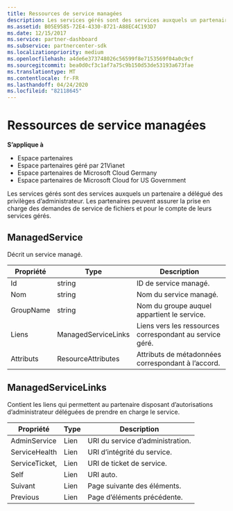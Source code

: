 ```yaml
---
title: Ressources de service managées
description: Les services gérés sont des services auxquels un partenaire a délégué des privilèges d’administrateur. Les partenaires peuvent assurer la prise en charge des demandes de service de fichiers et pour le compte de leurs services gérés.
ms.assetid: B05E9585-72E4-4330-8721-A88EC4C193D7
ms.date: 12/15/2017
ms.service: partner-dashboard
ms.subservice: partnercenter-sdk
ms.localizationpriority: medium
ms.openlocfilehash: a4de6e373748026c56599f8e7153569f04a0c9cf
ms.sourcegitcommit: bea0d0cf3c1af7a75c9b150d53de53193a673fae
ms.translationtype: MT
ms.contentlocale: fr-FR
ms.lasthandoff: 04/24/2020
ms.locfileid: "82118645"
---
```

# <a name="managed-service-resources"></a>Ressources de service managées

**S’applique à**

- Espace partenaires
- Espace partenaires géré par 21Vianet
- Espace partenaires de Microsoft Cloud Germany
- Espace partenaires de Microsoft Cloud for US Government

Les services gérés sont des services auxquels un partenaire a délégué des privilèges d’administrateur. Les partenaires peuvent assurer la prise en charge des demandes de service de fichiers et pour le compte de leurs services gérés.

## <a name="managedservice"></a>ManagedService

Décrit un service managé.

| Propriété   | Type                | Description                                              |
|------------|---------------------|----------------------------------------------------------|
| Id         | string              | ID de service managé.                                  |
| Nom       | string              | Nom du service managé.                         |
| GroupName  | string              | Nom du groupe auquel appartient le service.      |
| Liens      | ManagedServiceLinks | Liens vers les ressources correspondant au service géré. |
| Attributs | ResourceAttributes  | Attributs de métadonnées correspondant à l’accord.  |

## <a name="managedservicelinks"></a>ManagedServiceLinks

Contient les liens qui permettent au partenaire disposant d’autorisations d’administrateur déléguées de prendre en charge le service.

| Propriété      | Type | Description                 |
|---------------|------|-----------------------------|
| AdminService  | Lien | URI du service d’administration.      |
| ServiceHealth | Lien | URI d’intégrité du service.     |
| ServiceTicket, | Lien | URI de ticket de service.     |
| Self          | Lien | URI auto.               |
| Suivant          | Lien | Page suivante des éléments.     |
| Previous      | Lien | Page d’éléments précédente. |


